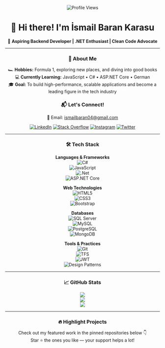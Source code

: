 <div align="center">

![Profile Views](https://komarev.com/ghpvc/?username=ismailbarankarasu&color=blue)

# 👋 Hi there! I'm İsmail Baran Karasu

🎯 **Aspiring Backend Developer | .NET Enthusiast | Clean Code Advocate**

---

### 🚀 About Me
🏎️ **Hobbies:** Formula 1, exploring new places, and diving into good books  
💻 **Currently Learning:** JavaScript • C# • ASP.NET Core • German  
🎓 **Goal:** To build high-performance, scalable applications and become a leading figure in the tech industry



### 📬 Let's Connect!
📧 Email: [ismailbaran04@gmail.com](mailto:ismailbaran04@gmail.com)

[![LinkedIn](https://img.shields.io/badge/LinkedIn-%230077B5.svg?logo=linkedin&logoColor=white)](https://linkedin.com/in/ismail-baran-karasu-a98916227)
[![Stack Overflow](https://img.shields.io/badge/-Stackoverflow-FE7A16?logo=stack-overflow&logoColor=white)](https://stackoverflow.com/users/16912334/ismail-baran-karasu)
[![Instagram](https://img.shields.io/badge/Instagram-%23E4405F.svg?logo=Instagram&logoColor=white)](https://instagram.com/ismailbarankarasu)
[![Twitter](https://img.shields.io/badge/Twitter-%231DA1F2.svg?logo=Twitter&logoColor=white)](https://twitter.com/ismaiBaranK)

---

### 🛠️ Tech Stack

**Languages & Frameworks**  
![C#](https://img.shields.io/badge/c%23-%23239120.svg?style=for-the-badge&logo=c-sharp&logoColor=white)  
![JavaScript](https://img.shields.io/badge/javascript-%23323330.svg?style=for-the-badge&logo=javascript&logoColor=%23F7DF1E)  
![.Net](https://img.shields.io/badge/.NET-5C2D91?style=for-the-badge&logo=.net&logoColor=white)  
![ASP.NET Core](https://img.shields.io/badge/asp.net%20core-512BD4?style=for-the-badge&logo=dotnet&logoColor=white)

**Web Technologies**  
![HTML5](https://img.shields.io/badge/html5-%23E34F26.svg?style=for-the-badge&logo=html5&logoColor=white)  
![CSS3](https://img.shields.io/badge/css3-%231572B6.svg?style=for-the-badge&logo=css3&logoColor=white)  
![Bootstrap](https://img.shields.io/badge/bootstrap-%23563D7C.svg?style=for-the-badge&logo=bootstrap&logoColor=white)

**Databases**  
![SQL Server](https://img.shields.io/badge/Microsoft%20SQL%20Server-CC2927?style=for-the-badge&logo=microsoft%20sql%20server&logoColor=white)  
![MySQL](https://img.shields.io/badge/mysql-%2300f.svg?style=for-the-badge&logo=mysql&logoColor=white)  
![PostgreSQL](https://img.shields.io/badge/postgresql-%2300479C.svg?style=for-the-badge&logo=postgresql&logoColor=white)  
![MongoDB](https://img.shields.io/badge/mongodb-%2347A248.svg?style=for-the-badge&logo=mongodb&logoColor=white)

**Tools & Practices**  
![Git](https://img.shields.io/badge/Git-F05032?style=for-the-badge&logo=git&logoColor=white)  
![TFS](https://img.shields.io/badge/TFS-0078D7?style=for-the-badge&logo=azuredevops&logoColor=white)  
![JWT](https://img.shields.io/badge/JWT-%232E6EF6.svg?style=for-the-badge&logo=jwt&logoColor=white)  
![Design Patterns](https://img.shields.io/badge/Design%20Patterns-%2300599C.svg?style=for-the-badge&logoColor=white)

---

### 📈 GitHub Stats

![](https://github-readme-stats.vercel.app/api?username=ismailbarankarasu&theme=dark&hide_border=false&include_all_commits=true&count_private=true)  
![](https://github-readme-streak-stats.herokuapp.com/?user=ismailbarankarasu&theme=dark&hide_border=false)  
![](https://github-readme-stats.vercel.app/api/top-langs/?username=ismailbarankarasu&theme=dark&hide_border=false&layout=compact)

---

### 🔥 Highlight Projects  
Check out my featured work in the pinned repositories below 👇  
Star ⭐ the ones you like — your support helps a lot!

</div>
